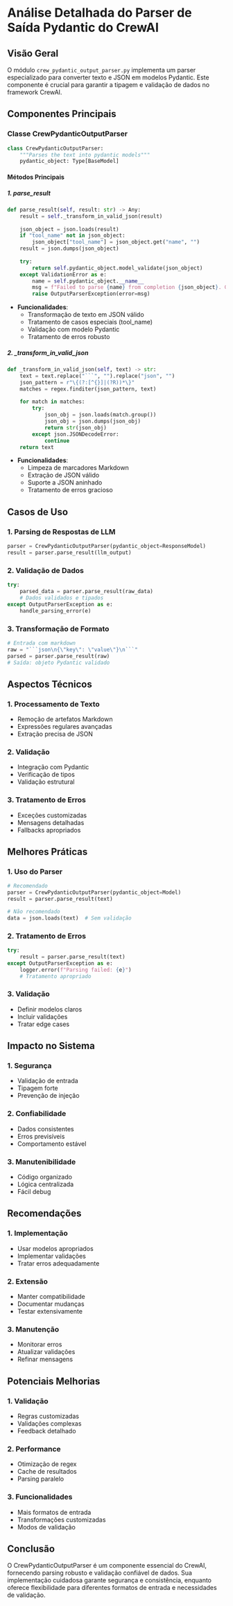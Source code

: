 # Análise Detalhada do Parser de Saída Pydantic do CrewAI

## Visão Geral

O módulo `crew_pydantic_output_parser.py` implementa um parser especializado para converter texto e JSON em modelos Pydantic. Este componente é crucial para garantir a tipagem e validação de dados no framework CrewAI.

## Componentes Principais

### Classe CrewPydanticOutputParser

```python
class CrewPydanticOutputParser:
    """Parses the text into pydantic models"""
    pydantic_object: Type[BaseModel]
```

#### Métodos Principais

##### 1. parse_result
```python
def parse_result(self, result: str) -> Any:
    result = self._transform_in_valid_json(result)
    
    json_object = json.loads(result)
    if "tool_name" not in json_object:
        json_object["tool_name"] = json_object.get("name", "")
    result = json.dumps(json_object)
    
    try:
        return self.pydantic_object.model_validate(json_object)
    except ValidationError as e:
        name = self.pydantic_object.__name__
        msg = f"Failed to parse {name} from completion {json_object}. Got: {e}"
        raise OutputParserException(error=msg)
```

- **Funcionalidades**:
  - Transformação de texto em JSON válido
  - Tratamento de casos especiais (tool_name)
  - Validação com modelo Pydantic
  - Tratamento de erros robusto

##### 2. _transform_in_valid_json
```python
def _transform_in_valid_json(self, text) -> str:
    text = text.replace("```", "").replace("json", "")
    json_pattern = r"\{(?:[^{}]|(?R))*\}"
    matches = regex.finditer(json_pattern, text)
    
    for match in matches:
        try:
            json_obj = json.loads(match.group())
            json_obj = json.dumps(json_obj)
            return str(json_obj)
        except json.JSONDecodeError:
            continue
    return text
```

- **Funcionalidades**:
  - Limpeza de marcadores Markdown
  - Extração de JSON válido
  - Suporte a JSON aninhado
  - Tratamento de erros gracioso

## Casos de Uso

### 1. Parsing de Respostas de LLM
```python
parser = CrewPydanticOutputParser(pydantic_object=ResponseModel)
result = parser.parse_result(llm_output)
```

### 2. Validação de Dados
```python
try:
    parsed_data = parser.parse_result(raw_data)
    # Dados validados e tipados
except OutputParserException as e:
    handle_parsing_error(e)
```

### 3. Transformação de Formato
```python
# Entrada com markdown
raw = "```json\n{\"key\": \"value\"}\n```"
parsed = parser.parse_result(raw)
# Saída: objeto Pydantic validado
```

## Aspectos Técnicos

### 1. Processamento de Texto
- Remoção de artefatos Markdown
- Expressões regulares avançadas
- Extração precisa de JSON

### 2. Validação
- Integração com Pydantic
- Verificação de tipos
- Validação estrutural

### 3. Tratamento de Erros
- Exceções customizadas
- Mensagens detalhadas
- Fallbacks apropriados

## Melhores Práticas

### 1. Uso do Parser
```python
# Recomendado
parser = CrewPydanticOutputParser(pydantic_object=Model)
result = parser.parse_result(text)

# Não recomendado
data = json.loads(text)  # Sem validação
```

### 2. Tratamento de Erros
```python
try:
    result = parser.parse_result(text)
except OutputParserException as e:
    logger.error(f"Parsing failed: {e}")
    # Tratamento apropriado
```

### 3. Validação
- Definir modelos claros
- Incluir validações
- Tratar edge cases

## Impacto no Sistema

### 1. Segurança
- Validação de entrada
- Tipagem forte
- Prevenção de injeção

### 2. Confiabilidade
- Dados consistentes
- Erros previsíveis
- Comportamento estável

### 3. Manutenibilidade
- Código organizado
- Lógica centralizada
- Fácil debug

## Recomendações

### 1. Implementação
- Usar modelos apropriados
- Implementar validações
- Tratar erros adequadamente

### 2. Extensão
- Manter compatibilidade
- Documentar mudanças
- Testar extensivamente

### 3. Manutenção
- Monitorar erros
- Atualizar validações
- Refinar mensagens

## Potenciais Melhorias

### 1. Validação
- Regras customizadas
- Validações complexas
- Feedback detalhado

### 2. Performance
- Otimização de regex
- Cache de resultados
- Parsing paralelo

### 3. Funcionalidades
- Mais formatos de entrada
- Transformações customizadas
- Modos de validação

## Conclusão

O CrewPydanticOutputParser é um componente essencial do CrewAI, fornecendo parsing robusto e validação confiável de dados. Sua implementação cuidadosa garante segurança e consistência, enquanto oferece flexibilidade para diferentes formatos de entrada e necessidades de validação.
